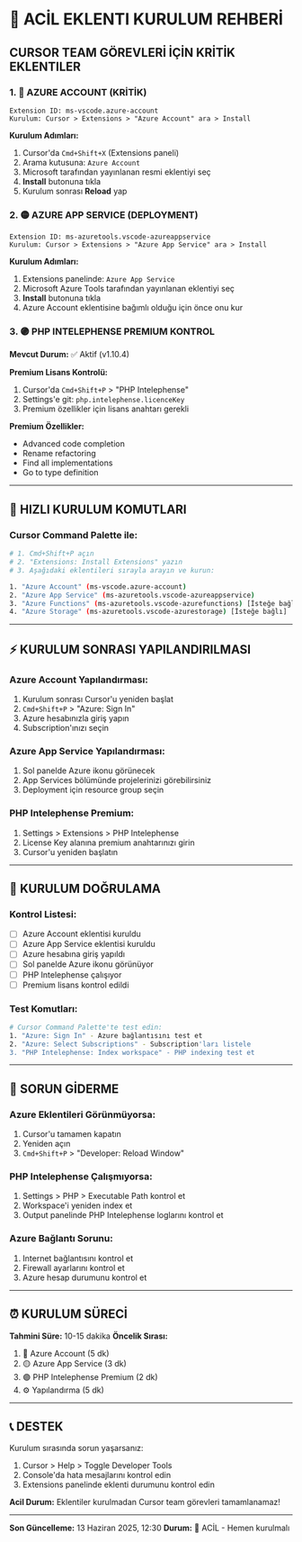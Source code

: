 # 🚨 ACİL EKLENTI KURULUM REHBERİ

## CURSOR TEAM GÖREVLERİ İÇİN KRİTİK EKLENTILER

### 1. 🔴 AZURE ACCOUNT (KRİTİK)
```
Extension ID: ms-vscode.azure-account
Kurulum: Cursor > Extensions > "Azure Account" ara > Install
```

**Kurulum Adımları:**
1. Cursor'da `Cmd+Shift+X` (Extensions paneli)
2. Arama kutusuna: `Azure Account`
3. Microsoft tarafından yayınlanan resmi eklentiyi seç
4. **Install** butonuna tıkla
5. Kurulum sonrası **Reload** yap

### 2. 🟡 AZURE APP SERVICE (DEPLOYMENT)
```
Extension ID: ms-azuretools.vscode-azureappservice
Kurulum: Cursor > Extensions > "Azure App Service" ara > Install
```

**Kurulum Adımları:**
1. Extensions panelinde: `Azure App Service`
2. Microsoft Azure Tools tarafından yayınlanan eklentiyi seç
3. **Install** butonuna tıkla
4. Azure Account eklentisine bağımlı olduğu için önce onu kur

### 3. 🟣 PHP INTELEPHENSE PREMIUM KONTROL

**Mevcut Durum:** ✅ Aktif (v1.10.4)

**Premium Lisans Kontrolü:**
1. Cursor'da `Cmd+Shift+P` > "PHP Intelephense"
2. Settings'e git: `php.intelephense.licenceKey`
3. Premium özellikler için lisans anahtarı gerekli

**Premium Özellikler:**
- Advanced code completion
- Rename refactoring
- Find all implementations
- Go to type definition

---

## 🚀 HIZLI KURULUM KOMUTLARI

### Cursor Command Palette ile:
```bash
# 1. Cmd+Shift+P açın
# 2. "Extensions: Install Extensions" yazın
# 3. Aşağıdaki eklentileri sırayla arayın ve kurun:

1. "Azure Account" (ms-vscode.azure-account)
2. "Azure App Service" (ms-azuretools.vscode-azureappservice)
3. "Azure Functions" (ms-azuretools.vscode-azurefunctions) [İsteğe bağlı]
4. "Azure Storage" (ms-azuretools.vscode-azurestorage) [İsteğe bağlı]
```

---

## ⚡ KURULUM SONRASI YAPILANDIRILMASI

### Azure Account Yapılandırması:
1. Kurulum sonrası Cursor'u yeniden başlat
2. `Cmd+Shift+P` > "Azure: Sign In"
3. Azure hesabınızla giriş yapın
4. Subscription'ınızı seçin

### Azure App Service Yapılandırması:
1. Sol panelde Azure ikonu görünecek
2. App Services bölümünde projelerinizi görebilirsiniz
3. Deployment için resource group seçin

### PHP Intelephense Premium:
1. Settings > Extensions > PHP Intelephense
2. License Key alanına premium anahtarınızı girin
3. Cursor'u yeniden başlatın

---

## 🎯 KURULUM DOĞRULAMA

### Kontrol Listesi:
- [ ] Azure Account eklentisi kuruldu
- [ ] Azure App Service eklentisi kuruldu  
- [ ] Azure hesabına giriş yapıldı
- [ ] Sol panelde Azure ikonu görünüyor
- [ ] PHP Intelephense çalışıyor
- [ ] Premium lisans kontrol edildi

### Test Komutları:
```bash
# Cursor Command Palette'te test edin:
1. "Azure: Sign In" - Azure bağlantısını test et
2. "Azure: Select Subscriptions" - Subscription'ları listele
3. "PHP Intelephense: Index workspace" - PHP indexing test et
```

---

## 🚨 SORUN GİDERME

### Azure Eklentileri Görünmüyorsa:
1. Cursor'u tamamen kapatın
2. Yeniden açın
3. `Cmd+Shift+P` > "Developer: Reload Window"

### PHP Intelephense Çalışmıyorsa:
1. Settings > PHP > Executable Path kontrol et
2. Workspace'i yeniden index et
3. Output panelinde PHP Intelephense loglarını kontrol et

### Azure Bağlantı Sorunu:
1. Internet bağlantısını kontrol et
2. Firewall ayarlarını kontrol et
3. Azure hesap durumunu kontrol et

---

## ⏰ KURULUM SÜRECİ

**Tahmini Süre:** 10-15 dakika
**Öncelik Sırası:**
1. 🔴 Azure Account (5 dk)
2. 🟡 Azure App Service (3 dk)
3. 🟣 PHP Intelephense Premium (2 dk)
4. ⚙️ Yapılandırma (5 dk)

---

## 📞 DESTEK

Kurulum sırasında sorun yaşarsanız:
1. Cursor > Help > Toggle Developer Tools
2. Console'da hata mesajlarını kontrol edin
3. Extensions panelinde eklenti durumunu kontrol edin

**Acil Durum:** Eklentiler kurulmadan Cursor team görevleri tamamlanamaz!

---

**Son Güncelleme:** 13 Haziran 2025, 12:30
**Durum:** 🚨 ACİL - Hemen kurulmalı
